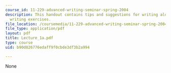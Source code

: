 ```yaml
---
course_id: 11-229-advanced-writing-seminar-spring-2004
description: This handout contains tips and suggestions for writing along with brief
  writing exercises.
file_location: /coursemedia/11-229-advanced-writing-seminar-spring-2004/b90d826776edaff9f0cbde3df3b2a994_Lecture_1a.pdf
file_type: application/pdf
layout: pdf
title: Lecture_1a.pdf
type: course
uid: b90d826776edaff9f0cbde3df3b2a994

---
```

None